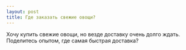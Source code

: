 ```yaml
---
layout: post 
title: Где заказать свежие овощи? 
--- 
```

Хочу купить свежие овощи, но везде доставку очень долго ждать. Поделитесь опытом, где самая быстрая доставка?